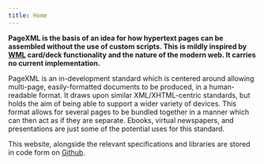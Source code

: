 ```yaml
---
title: Home
---
```


**PageXML is the basis of an idea for how hypertext pages can be assembled without the use of custom scripts. This is mildly inspired by [WML](https://en.wikipedia.org/wiki/Wireless_Markup_Language "Wireless Markup Language") card/deck functionality and the nature of the modern web. It carries no current implementation.**


PageXML is an in-development standard which is centered around allowing multi-page, easily-formatted documents to be produced, in a human-readable format. It draws upon similar XML/XHTML-centric standards, but holds the aim of being able to support a wider variety of devices. This format allows for several pages to be bundled together in a manner which can then act as if they are separate. Ebooks, virtual newspapers, and presentations are just some of the potential uses for this standard.

This website, alongside  the relevant specifications and libraries are stored in code form on [Github](http://github.com/isaacrg/pagexml).
